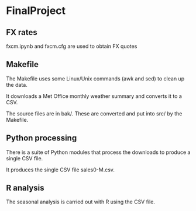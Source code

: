# FinalProject

## FX rates

fxcm.ipynb and fxcm.cfg are used to obtain FX quotes

## Makefile

The Makefile uses some Linux/Unix commands (awk and sed) to clean up the data.

It downloads a Met Office monthly weather summary and converts it to a CSV.

The source files are in bak/. These are converted and put into src/ by the Makefile. 

## Python processing

There is a suite of Python modules that process the downloads to produce a single CSV file.

It produces the single CSV file sales0-M.csv.

## R analysis

The seasonal analysis is carried out with R using the CSV file.

